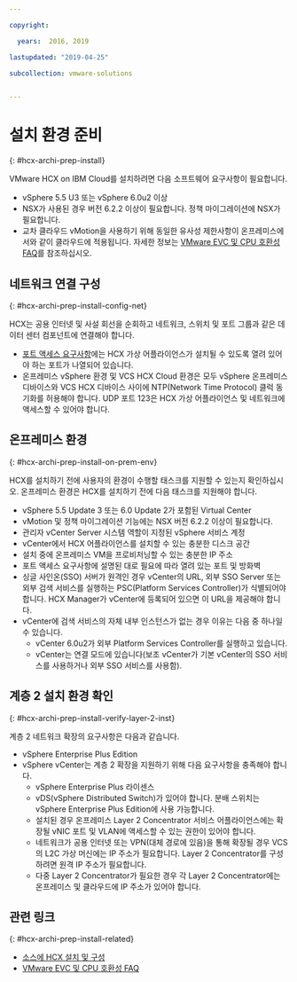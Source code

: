 ```yaml
---

copyright:

  years:  2016, 2019

lastupdated: "2019-04-25"

subcollection: vmware-solutions


---
```

# 설치 환경 준비
{: #hcx-archi-prep-install}

VMware HCX on IBM Cloud를 설치하려면 다음 소프트웨어 요구사항이 필요합니다.
* vSphere 5.5 U3 또는 vSphere 6.0u2 이상
* NSX가 사용된 경우 버전 6.2.2 이상이 필요합니다. 정책 마이그레이션에 NSX가 필요합니다.
* 교차 클라우드 vMotion을 사용하기 위해 동일한 유사성 제한사항이 온프레미스에서와 같이 클라우드에 적용됩니다. 자세한 정보는 [VMware EVC 및 CPU 호환성 FAQ](https://kb.vmware.com/s/article/1005764)를 참조하십시오.

## 네트워크 연결 구성
{: #hcx-archi-prep-install-config-net}

HCX는 공용 인터넷 및 사설 회선을 순회하고 네트워크, 스위치 및 포트 그룹과 같은 데이터 센터 컴포넌트에 연결해야 합니다.
* [포트 액세스 요구사항](/docs/services/vmwaresolutions/archiref/hcx-archi?topic=vmware-solutions-hcx-archi-port-req)에는 HCX 가상 어플라이언스가 설치될 수 있도록 열려 있어야 하는 포트가 나열되어 있습니다.
* 온프레미스 vSphere 환경 및 VCS HCX Cloud 환경은 모두 vSphere 온프레미스 디바이스와 VCS HCX 디바이스 사이에 NTP(Network Time Protocol) 클럭 동기화를 허용해야 합니다. UDP 포트 123은 HCX 가상 어플라이언스 및 네트워크에 액세스할 수 있어야 합니다.

## 온프레미스 환경
{: #hcx-archi-prep-install-on-prem-env}

HCX를 설치하기 전에 사용자의 환경이 수행할 태스크를 지원할 수 있는지 확인하십시오. 온프레미스 환경은 HCX를 설치하기 전에 다음 태스크를 지원해야 합니다.
* vSphere 5.5 Update 3 또는 6.0 Update 2가 포함된 Virtual Center
* vMotion 및 정책 마이그레이션 기능에는 NSX 버전 6.2.2 이상이 필요합니다.
* 관리자 vCenter Server 시스템 역할이 지정된 vSphere 서비스 계정
* vCenter에서 HCX 어플라이언스를 설치할 수 있는 충분한 디스크 공간
* 설치 중에 온프레미스 VM을 프로비저닝할 수 있는 충분한 IP 주소
* 포트 액세스 요구사항에 설명된 대로 필요에 따라 열려 있는 포트 및 방화벽
* 싱글 사인온(SSO) 서버가 원격인 경우 vCenter의 URL, 외부 SSO Server 또는 외부 검색 서비스를 실행하는 PSC(Platform Services Controller)가 식별되어야 합니다. HCX Manager가 vCenter에 등록되어 있으면 이 URL을 제공해야 합니다.
* vCenter에 검색 서비스의 자체 내부 인스턴스가 없는 경우 이유는 다음 중 하나일 수 있습니다.
  * vCenter 6.0u2가 외부 Platform Services Controller를 실행하고 있습니다.
  * vCenter는 연결 모드에 있습니다(보조 vCenter가 기본 vCenter의 SSO 서비스를 사용하거나 외부 SSO 서비스를 사용함).

## 계층 2 설치 환경 확인
{: #hcx-archi-prep-install-verify-layer-2-inst}

계층 2 네트워크 확장의 요구사항은 다음과 같습니다.
* vSphere Enterprise Plus Edition
* vSphere vCenter는 계층 2 확장을 지원하기 위해 다음 요구사항을 충족해야 합니다.
  * vSphere Enterprise Plus 라이센스
  * vDS(vSphere Distributed Switch)가 있어야 합니다. 분배 스위치는 vSphere Enterprise Plus Edition에 사용 가능합니다.
  * 설치된 경우 온프레미스 Layer 2 Concentrator 서비스 어플라이언스에는 확장될 vNIC 포트 및 VLAN에 액세스할 수 있는 권한이 있어야 합니다.
  * 네트워크가 공용 인터넷 또는 VPN(대체 경로에 있음)을 통해 확장될 경우 VCS의 L2C 가상 머신에는 IP 주소가 필요합니다. Layer 2 Concentrator를 구성하려면 원격 IP 주소가 필요합니다.
  * 다중 Layer 2 Concentrator가 필요한 경우 각 Layer 2 Concentrator에는 온프레미스 및 클라우드에 IP 주소가 있어야 합니다.

## 관련 링크
{: #hcx-archi-prep-install-related}

* [소스에 HCX 설치 및 구성](/docs/services/vmwaresolutions/archiref/hcx-archi?topic=vmware-solutions-hcx-archi-install-cfg-src)
* [VMware EVC 및 CPU 호환성 FAQ](https://kb.vmware.com/s/article/1005764)
